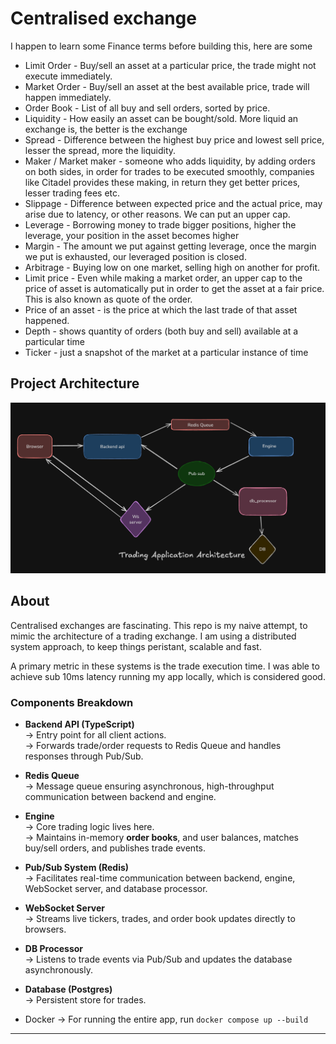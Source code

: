 # Centralised exchange

I happen to learn some Finance terms before building this, here are some

- Limit Order - Buy/sell an asset at a particular price, the trade might not execute immediately.
- Market Order - Buy/sell an asset at the best available price, trade will happen immediately.
- Order Book - List of all buy and sell orders, sorted by price. 
- Liquidity - How easily an asset can be bought/sold. More liquid an exchange is, the better is the exchange 
- Spread - Difference between the highest buy price and lowest sell price, lesser the spread, more the liquidity.
- Maker / Market maker - someone who adds liquidity, by adding orders on both sides, in order for trades to be executed smoothly, companies like Citadel provides these making, in return they get better prices, lesser trading fees etc. 
- Slippage - Difference between expected price and the actual price, may arise due to latency, or other reasons. We can put an upper cap.
- Leverage - Borrowing money to trade bigger positions, higher the leverage, your position in the asset becomes higher
- Margin - The amount we put against getting leverage, once the margin we put is exhausted, our leveraged position is closed.
- Arbitrage - Buying low on one market, selling high on another for profit.
- Limit price - Even while making a market order, an upper cap to the price of asset is automatically put in order to get the asset at a fair price. This is also known as quote of the order. 
- Price of an asset - is the price at which the last trade of that asset happened.
- Depth - shows quantity of orders (both buy and sell) available at a particular time
- Ticker - just a snapshot of the market at a particular instance of time

## Project Architecture

![Architecture](./Architecture.png)

## About

Centralised exchanges are fascinating. This repo is my naive attempt, to mimic the architecture of a trading exchange. I am using a distributed
system approach, to keep things peristant, scalable and fast. 

A primary metric in these systems is the trade execution time. I was able to achieve sub 10ms latency running my app locally, which is considered good.

### Components Breakdown

- **Backend API (TypeScript)**  
  → Entry point for all client actions.  
  → Forwards trade/order requests to Redis Queue and handles responses through Pub/Sub.

- **Redis Queue**  
  → Message queue ensuring asynchronous, high-throughput communication between backend and engine.

- **Engine**  
  → Core trading logic lives here.  
  → Maintains in-memory **order books**, and user balances,  matches buy/sell orders, and publishes trade events.

- **Pub/Sub System (Redis)**  
  → Facilitates real-time communication between backend, engine, WebSocket server, and database processor.

- **WebSocket Server**  
  → Streams live tickers, trades, and order book updates directly to browsers.

- **DB Processor**  
  → Listens to trade events via Pub/Sub and updates the database asynchronously.

- **Database (Postgres)**  
  → Persistent store for trades.

- Docker 
 -> For running the entire app, run `docker compose up --build`
---
